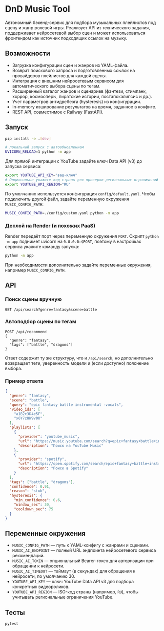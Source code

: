 # DnD Music Tool

Автономный бэкенд-сервис для подбора музыкальных плейлистов под сцену и жанр ролевой игры. Реализует API из технического задания, поддерживает нейросетевой выбор сцен и может использоваться фронтендом как источник подходящих ссылок на музыку.

## Возможности
- Загрузка конфигурации сцен и жанров из YAML-файла.
- Возврат поискового запроса и подготовленных ссылок на провайдеров плейлистов для каждой сцены.
- Интеграция с внешним нейросетевым сервисом для автоматического выбора сцены по тегам.
- Расширенный каталог жанров и сценариев (фэнтези, стимпанк, хоррор, космооперы, пиратские истории, постапокалипсис и др.).
- Учет параметров антидребезга (hysteresis) из конфигурации.
- In-memory кэширование результатов на время, заданное в конфиге.
- REST API, совместимое с Railway (FastAPI).

## Запуск
```bash
pip install -e .[dev]

# локальный запуск с автообновлением
UVICORN_RELOAD=1 python -m app
```

Для прямой интеграции с YouTube задайте ключ Data API (v3) до запуска сервиса:

```bash
export YOUTUBE_API_KEY="ваш-ключ"
# Опционально укажите код страны для проверки региональных ограничений
export YOUTUBE_API_REGION="RU"
```

По умолчанию используется конфигурация `config/default.yaml`. Чтобы подключить другой файл, задайте переменную окружения `MUSIC_CONFIG_PATH`:

```bash
MUSIC_CONFIG_PATH=./config/custom.yaml python -m app
```

### Деплой на Render (и похожих PaaS)

Render передаёт порт через переменную окружения `PORT`. Скрипт `python -m app`
поднимет uvicorn на `0.0.0.0:$PORT`, поэтому в настройках сервиса укажите
команду запуска:

```bash
python -m app
```

При необходимости дополнительно задайте переменные окружения, например
`MUSIC_CONFIG_PATH`.

## API
### Поиск сцены вручную
```http
GET /api/search?genre=fantasy&scene=battle
```

### Автоподбор сцены по тегам
```http
POST /api/recommend
{
  "genre": "fantasy",
  "tags": ["battle", "dragons"]
}
```

Ответ содержит ту же структуру, что и `/api/search`, но дополнительно возвращает теги, уверенность модели и (если доступно) пояснение выбора.

### Пример ответа
```json
{
  "genre": "fantasy",
  "scene": "battle",
  "query": "epic fantasy battle instrumental -vocals",
  "video_ids": [
    "a1B2c3D4e5F",
    "x6Y7z8W9v0U"
  ],
  "playlists": [
    {
      "provider": "youtube_music",
      "url": "https://music.youtube.com/search?q=epic+fantasy+battle+instrumental+-vocals",
      "description": "Поиск на YouTube Music"
    },
    {
      "provider": "spotify",
      "url": "https://open.spotify.com/search/epic+fantasy+battle+instrumental+-vocals",
      "description": "Поиск в Spotify"
    }
  ],
  "tags": ["battle", "dragons"],
  "confidence": 0.91,
  "reason": "stub",
  "hysteresis": {
    "min_confidence": 0.6,
    "window_sec": 30,
    "cooldown_sec": 75
  }
}
```

## Переменные окружения
- `MUSIC_CONFIG_PATH` — путь к YAML-конфигу с жанрами и сценами.
- `MUSIC_AI_ENDPOINT` — полный URL эндпоинта нейросетевого сервиса рекомендаций.
- `MUSIC_AI_TOKEN` — опциональный Bearer-токен для авторизации при обращении к нейросети.
- `MUSIC_AI_TIMEOUT` — таймаут (в секундах) для обращения к нейросети, по умолчанию 30.
- `YOUTUBE_API_KEY` — ключ YouTube Data API v3 для подбора конкретных видеороликов.
- `YOUTUBE_API_REGION` — ISO-код страны (например, `RU`), чтобы учитывать региональные ограничения YouTube.

## Тесты
```bash
pytest
```
